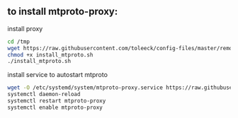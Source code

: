 ## to install mtproto-proxy:
install proxy
```bash
cd /tmp
wget https://raw.githubusercontent.com/toleeck/config-files/master/remote-server/install_mtproto.sh
chmod +x install_mtproto.sh
./install_mtproto.sh
```
install service to autostart mtproto
```bash
wget -O /etc/systemd/system/mtproto-proxy.service https://raw.githubusercontent.com/toleeck/config-files/master/remote-server/mtproto-proxy.service
systemctl daemon-reload
systemctl restart mtproto-proxy
systemctl enable mtproto-proxy
```
